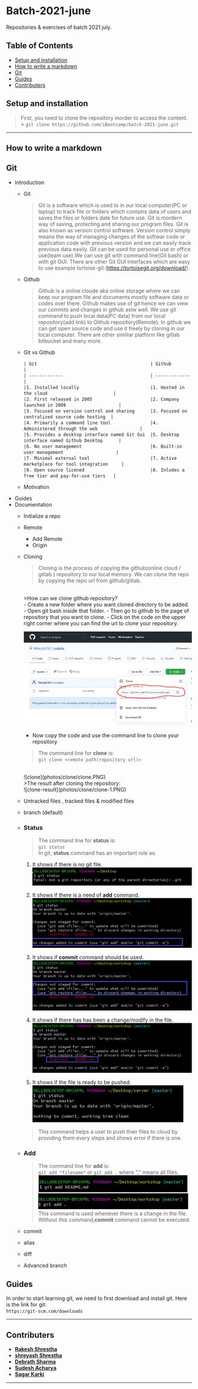 # Batch-2021-june

Repositories &amp; exercises of batch 2021 july.

## Table of Contents

  - [Setup and installation](#setup-and-installation)
  - [How to write a markdown](#how-to-write-a-markdown)
  - [Git](#git)
  - [Guides](#guides)
  - [Contributers](#contributers)


## Setup and installation

> First, you need to clone the repository inorder to access the content. <br/> > `git clone https://github.com/iBootcamp/batch-2021-june.git`

---

## How to write a markdown

## Git

- Introduction
  - Git
    >Git is a software which is used to in our local computer(PC or laptop) to track file or folders which contains data of users and saves the files or folders date for future use. Git is mordern way of saving, protecting and sharing our program files. Git is also known as version control software. Version control simply means the way of managing changes of the softwar code or application code with previous version and we can easily track previous data easily. Git can be used for personal use or office use(team use).We can use git with command line(Git bash) or with git GUI. There are other Git GUI interfaces which are easy to use example tortoise-git (https://tortoisegit.org/download/).

  - Github
    >Github is a online cloude aka online storage where we can keep our program file and documents mostly software data or codes over there. Github makes use of git hence we can view our commits and changes in github aslw well. We use git command to push local data(PC data) from our local repository(add link) to Github repository(Remote). In github we can get open source code and use it freely by cloning in our local computer. There are other similiar platform like gitlab bitbucket and many more.
  - Git vs Github

        | Git                                           | Github                                        |
        | -------------                                 | -------------                                 |
        |1. Installed locally                           |1. Hosted in the cloud                         |
        |2. First released in 2005                      |2. Company launched in 2008                    | 
        |3. Focused on version control and sharing      |3. Focused on centralized source code hosting  |
        |4. Primarily a command line tool               |4. Administered through the web                | 
        |5. Provides a desktop interface named Git Gui  |5. Desktop interface named Github Desktop      |
        |6. No user management                          |6. Built-in user management                    | 
        |7. Minimal external tool                       |7. Active marketplace for tool integration     | 
        |8. Open source licened                         |8. Inludes a free tier and pay-for-use tiers   |
        


  - Motivation
- Guides
- Documentation
  - Initialize a repo
  - Remote
    - Add Remote
    - Origin
  - Cloning
    > Cloning is the process of copying the github(online cloud / gitlab ) repository to our local memory. We can clone the repo by copying the repo url from github/gitlab.
    <br>
    >How can we clone github repository?<br>
      - Create a new folder where you want cloned directory to be added.
      - Open git bash inside that folder.
      - Then go to github to the page of repository that you want to clone.
      - Click on the code on the upper right corner where you can find the  url to clone your repository.<br/>
  
     ![clone](photos/clone/gitclonecode.PNG)
      - Now copy the code and use the command line to clone your repository
 
    >The command line for **clone** is:<br>
    `git clone <remote path(repository url)>`
    <br>
    ![clone](photos/clone/clone.PNG)
    <br>
    >The result after cloning the repository:<br>
    ![clone-result](photos/clone/clone-1.PNG)
    <br>
  - Untracked files , tracked files & modified files
  - branch (default)
  - ### Status
    >The command line for **status** is:<br/>
    `git status`<br/>
    >In git, **status** command has an important role as:
    1. It shows if there is no git file.<br/>
    ![git status!](photos/no-git-file.JPG)

    1. It shows if there is a need of **add** command.<br/>
    ![git status!](photos/add.png)

    1. It shows if **commit** command should be used.<br/>
    ![git status!](photos/commit.png)

    1. It shows if there has has been a change/modify in the file.<br/>
    ![git status!](photos/modified%20.png)

    1. It shows if the file is ready to be pushed.<br/>
    ![git status!](photos/git-status-clear.JPG) <br/>
    >This command helps a user to push their files to cloud by providing them every steps and shows error if there is one.

 

  - ### Add
    >The command line for **add** is:<br/>
    `git add *filename*` or `git add .` where "." means all files. <br/>
    ![git add filename](photos/add-read.JPG)<br/>
    ![git add .](photos/add-.JPG)<br/>
    >This command is used whenever there is a change in the file. Without this command,**commit** command cannot be executed.


  - commit
  - alias
  - diff
  - Advanced branch

## Guides
In order to start learning git, we need to first download and install git. Here is the link for git:  <br/>  `https://git-scm.com/downloads`

---
## Contributers

- [**Rakesh Shrestha**](https://github.com/aomini)
- [**shreyash Shrestha**](https://github.com/Shr3yashhh)
- [**Debrath Sharma**](https://github.com/Madara-coder)
- [**Sudesh Acharya**](https://github.com/thesudesh)
- [**Sagar Karki**](https://github.com/skarki-afk)
---
